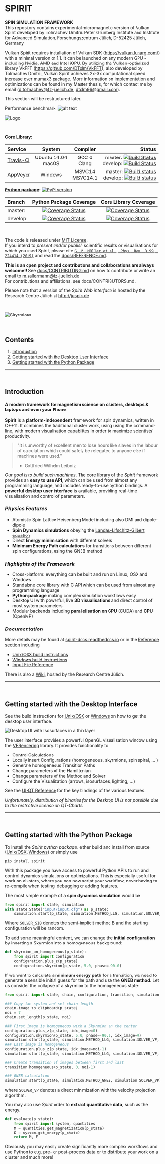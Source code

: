 SPIRIT
=============================
**SPIN SIMULATION FRAMEWORK**<br />
This repository contains experimental micromagnetic version of Vulkan Spirit developed by Tolmachev Dmitrii.
Peter Grünberg Institute and Institute for Advanced Simulation, Forschungszentrum Jülich, D-52425 Jülich, Germany

Vulkan Spirit requires installation of Vulkan SDK (https://vulkan.lunarg.com/) with a minimal version of 1.1. It can be launched on any modern GPU - including Nvidia, AMD and Intel iGPU. By utilizing the Vulkan-optimized library VkFFT (https://github.com/DTolm/VkFFT), also developed by Tolmachev Dmitrii, Vulkan Spirit achieves 2x-3x computational speed increase over mumax3 package. More information on implementation and optimizations can be found in my Master thesis, for which contact me by email (d.tolmachev@fz-juelich.de, dtolm96@gmail.com).

This section will be restructured later.

Performance benchmark:
![alt text](https://github.com/dtolm/Spirit/blob/master/mumax_comparison.png?raw=true)

![Logo](https://imgur.com/iWc1kuE.png "Spirit Logo")

&nbsp;


**Core Library:**

| Service | System | Compiler | Status |
| :------ | :----: | :------: | -----: |
|  [Travis-CI](https://travis-ci.org/spirit-code/spirit) | Ubuntu 14.04 <br/> macOS | GCC 6 <br/> Clang | master: [![Build Status](https://travis-ci.org/spirit-code/spirit.svg?branch=master)](https://travis-ci.org/spirit-code/spirit)<br />develop: [![Build Status](https://travis-ci.org/spirit-code/spirit.svg?branch=develop)](https://travis-ci.org/spirit-code/spirit) |
|  [AppVeyor](https://ci.appveyor.com/project/GPMueller/spirit) | Windows | MSVC14 <br/> MSVC14.1 | master: [![Build status](https://ci.appveyor.com/api/projects/status/m15hlxkgmuyx8aj5/branch/master?svg=true)](https://ci.appveyor.com/project/GPMueller/spirit)<br />develop: [![Build status](https://ci.appveyor.com/api/projects/status/m15hlxkgmuyx8aj5/branch/develop?svg=true)](https://ci.appveyor.com/project/GPMueller/spirit) |


**[Python package](https://pypi.org/project/spirit/):** [![PyPI version](https://badge.fury.io/py/spirit.svg)](https://badge.fury.io/py/spirit)

| Branch   | Python Package Coverage | Core Library Coverage |
| :------- | :---------------------: | :-------------------: |
| master:  | [![Coverage Status](https://coveralls.io/repos/github/spirit-code/spirit/badge.svg?branch=master)](https://coveralls.io/github/spirit-code/spirit?branch=master) | [![Coverage Status](https://codecov.io/gh/spirit-code/spirit/branch/master/graph/badge.svg)](https://codecov.io/gh/spirit-code/spirit/branch/master) |
| develop: | [![Coverage Status](https://coveralls.io/repos/github/spirit-code/spirit/badge.svg?branch=develop)](https://coveralls.io/github/spirit-code/spirit?branch=develop) | [![Coverage Status](https://codecov.io/gh/spirit-code/spirit/branch/develop/graph/badge.svg)](https://codecov.io/gh/spirit-code/spirit/branch/develop) |


&nbsp;


The code is released under [MIT License](LICENSE.txt).<br />
If you intend to *present and/or publish* scientific results or visualisations for which you used Spirit,
please cite [`G. P. Müller et al., Phys. Rev. B 99, 224414 (2019)`](https://link.aps.org/doi/10.1103/PhysRevB.99.224414) and read the [docs/REFERENCE.md](docs/REFERENCE.md).

**This is an open project and contributions and collaborations are always welcome!!**
See [docs/CONTRIBUTING.md](docs/CONTRIBUTING.md) on how to contribute or write an email to m.sallermann@fz-juelich.de<br />
For contributions and affiliations, see [docs/CONTRIBUTORS.md](docs/CONTRIBUTORS.md).

Please note that a version of the *Spirit Web interface* is hosted by the Research Centre Jülich at
http://juspin.de


&nbsp;

<!--
![nur ein Beispiel](https://commons.wikimedia.org/wiki/File:Example_de.jpg "Beispielbild")
-->

![Skyrmions](http://imgur.com/JgPj8t5.jpg "Skyrmions on a 2D grid")

&nbsp;



Contents
--------

1. [Introduction](#Introduction)
2. [Getting started with the Desktop User Interface](#Desktop)
3. [Getting started with the Python Package](#Python)

---------------------------------------------



&nbsp;



Introduction <a name="Introduction"></a>
---------------------------------------------

#### A modern framework for magnetism science on clusters, desktops & laptops and even your Phone

**Spirit** is a **platform-independent** framework for spin dynamics, written in C++11.
It combines the traditional cluster work, using using the command-line, with modern
visualisation capabilites in order to maximize scientists' productivity.

> "It is unworthy of excellent men to lose hours like slaves in
>  the labour of calculation which could safely be relegated to
>  anyone else if machines were used."
> - Gottfried Wilhelm Leibniz

*Our goal is to build such machines*. The core library of the *Spirit* framework provides an
**easy to use API**, which can be used from almost any programming language,
and includes ready-to-use python bindings.
A **powerful desktop user interface** is available, providing real-time visualisation and
control of parameters.

### *Physics Features*

- Atomistic Spin Lattice Heisenberg Model including also DMI and dipole-dipole
- **Spin Dynamics simulations** obeying the
  [Landau-Lifschitz-Gilbert equation](https://en.wikipedia.org/wiki/Landau%E2%80%93Lifshitz%E2%80%93Gilbert_equation)
- Direct **Energy minimisation** with different solvers
- **Minimum Energy Path calculations** for transitions between different
  spin configurations, using the GNEB method

### *Highlights of the Framework*

- Cross-platform: everything can be built and run on Linux, OSX and Windows
- Standalone core library with C API which can be used from almost any programming language
- **Python package** making complex simulation workflows easy
- Desktop UI with powerful, live **3D visualisations** and direct control of most system parameters
- Modular backends including **parallelisation on GPU** (CUDA) and **CPU** (OpenMP) 

### *Documentation*

More details may be found at [spirit-docs.readthedocs.io](http://spirit-docs.readthedocs.io)
or in the [Reference section](docs/README.md) including

- [Unix/OSX build instructions](docs/Build_Unix_OSX.md)
- [Windows build instructions](docs/Build_Windows.md)
- [Input File Reference](core/docs/Input.md)

There is also a [Wiki](https://iffwiki.fz-juelich.de/index.php/Spirit "Click me..."),
hosted by the Research Centre Jülich.

---------------------------------------------



&nbsp;



Getting started with the Desktop Interface <a name="Desktop"></a>
---------------------------------------------

See the build instructions for [Unix/OSX](docs/Build_Unix_OSX.md) or
[Windows](docs/Build_Windows.md) on how to get the desktop user interface.

![Desktop UI with Isosurfaces in a thin layer](http://imgur.com/QUcN4aG.jpg "Isosurfaces in a thin layer")

The user interface provides a powerful OpenGL visualisation window
using the [VFRendering](https://github.com/FlorianRhiem/VFRendering) library.
It provides functionality to

- Control Calculations
- Locally insert Configurations (homogeneous, skyrmions, spin spiral, ... )
- Generate homogeneous Transition Paths
- Change parameters of the Hamiltonian
- Change parameters of the Method and Solver
- Configure the Visualization (arrows, isosurfaces, lighting, ...)

See the [UI-QT Reference](docs/UI-Qt.md) for the key bindings of the various features.

*Unfortunately, distribution of binaries for the Desktop UI is not possible due
to the restrictive license on QT-Charts.*

---------------------------------------------



&nbsp;

 

Getting started with the Python Package <a name="Python"></a>
---------------------------------------------

To install the *Spirit python package*, either build and install from source
([Unix/OSX](docs/Build_Unix_OSX.md), [Windows](docs/Build_Windows.md)) or
simply use

    pip install spirit

With this package you have access to powerful Python APIs to run and control
dynamics simulations or optimizations.
This is especially useful for work on clusters, where you can now script your
workflow, never having to re-compile when testing, debugging or adding features.

The most simple example of a **spin dynamics simulation** would be
``` python
from spirit import state, simulation
with state.State("input/input.cfg") as p_state:
    simulation.start(p_state, simulation.METHOD_LLG, simulation.SOLVER_SIB)
```
Where `SOLVER_SIB` denotes the semi-implicit method B and the starting configuration
will be random.

To add some meaningful content, we can change the **initial configuration** by
inserting a Skyrmion into a homogeneous background:
``` python
def skyrmion_on_homogeneous(p_state):
    from spirit import configuration
    configuration.plus_z(p_state)
    configuration.skyrmion(p_state, 5.0, phase=-90.0)
```

If we want to calculate a **minimum energy path** for a transition, we need to generate
a sensible initial guess for the path and use the **GNEB method**. Let us consider
the collapse of a skyrmion to the homogeneous state:
``` python
from spirit import state, chain, configuration, transition, simulation

### Copy the system and set chain length
chain.image_to_clipboard(p_state)
noi = 7
chain.set_length(p_state, noi)

### First image is homogeneous with a Skyrmion in the center
configuration.plus_z(p_state, idx_image=0)
configuration.skyrmion(p_state, 5.0, phase=-90.0, idx_image=0)
simulation.start(p_state, simulation.METHOD_LLG, simulation.SOLVER_VP, idx_image=0)
### Last image is homogeneous
configuration.plus_z(p_state, idx_image=noi-1)
simulation.start(p_state, simulation.METHOD_LLG, simulation.SOLVER_VP, idx_image=noi-1)

### Create transition of images between first and last
transition.homogeneous(p_state, 0, noi-1)

### GNEB calculation
simulation.start(p_state, simulation.METHOD_GNEB, simulation.SOLVER_VP)
```
where `SOLVER_VP` denotes a direct minimization with the velocity projection algorithm.

You may also use *Spirit* order to **extract quantitative data**, such as the energy.
``` python
def evaluate(p_state):
    from spirit import system, quantities
    M = quantities.get_magnetization(p_state)
    E = system.get_energy(p_state)
    return M, E
```

Obviously you may easily create significantly more complex workflows and use Python
to e.g. pre- or post-process data or to distribute your work on a cluster and much more!
